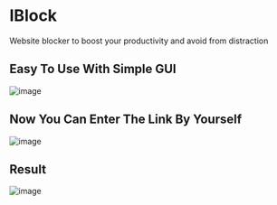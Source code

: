 # IBlock
Website blocker to boost your productivity and avoid from distraction
## Easy To Use With Simple GUI
![image](https://github.com/ReaseRZ/IBlock/assets/88366703/e893f530-cfb7-451e-81ea-99abdeb2c44c)
## Now You Can Enter The Link By Yourself
![image](https://github.com/ReaseRZ/IBlock/assets/88366703/0d50d1fb-df2d-4027-bd81-259e477f4a88)
## Result
![image](https://github.com/ReaseRZ/IBlock/assets/88366703/9f129eea-a504-43d2-be18-2895d1f84a61)
